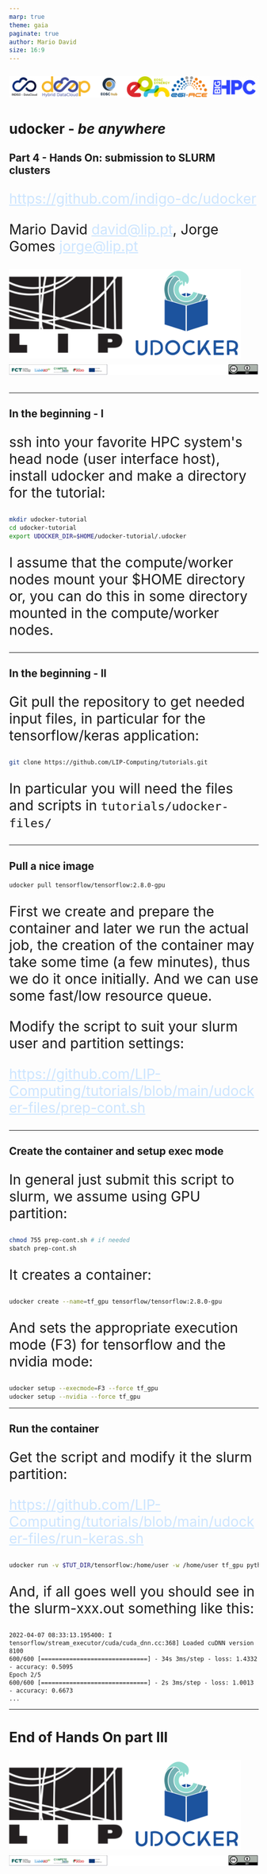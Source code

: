 ```yaml
---
marp: true
theme: gaia
paginate: true
author: Mario David
size: 16:9
---
```


<style>
    section{
        background: #29303B;
        color: white;
    }
    a:link {
        color: #CCE5FF;
        background-color: transparent;
        text-decoration: underline;
    }
    a:visited {
        color: #CCE5FF;
        background-color: transparent;
        text-decoration: underline;
    }
    ul {
        font-size: 28px;
    }
    p {
        font-size: 28px;
    }
    table {
        font-size: 22px;
    }

</style>

<!-- _class: lead -->

![width:1000px](imgs/udocker-project-logos.png)

# udocker - *be anywhere*

## Part 4 - Hands On: submission to SLURM clusters

<https://github.com/indigo-dc/udocker>

Mario David <david@lip.pt>, Jorge Gomes <jorge@lip.pt>

![width:150px](imgs/lip-udocker-logos.png)
![width:1200px](imgs/funding-by-log.png)

---

## In the beginning - I

ssh into your favorite HPC system's head node (user interface host), install udocker and make a directory for the tutorial:

```bash
mkdir udocker-tutorial
cd udocker-tutorial
export UDOCKER_DIR=$HOME/udocker-tutorial/.udocker
```

I assume that the compute/worker nodes mount your $HOME directory or, you can do this in some directory mounted in the compute/worker nodes.

---

## In the beginning - II

Git pull the repository to get needed input files, in particular for the tensorflow/keras application:

```bash
git clone https://github.com/LIP-Computing/tutorials.git
```

In particular you will need the files and scripts in `tutorials/udocker-files/`

---

## Pull a nice image

```bash
udocker pull tensorflow/tensorflow:2.8.0-gpu
```

First we create and prepare the container and later we run the actual job, the creation of the container may take some time (a few minutes), thus we do it once initially. And we can use some fast/low resource queue.

Modify the script to suit your slurm user and partition settings:

<https://github.com/LIP-Computing/tutorials/blob/main/udocker-files/prep-cont.sh>

---

## Create the container and setup exec mode

In general just submit this script to slurm, we assume using GPU partition:

```bash
chmod 755 prep-cont.sh # if needed
sbatch prep-cont.sh
```

It creates a container:

```bash
udocker create --name=tf_gpu tensorflow/tensorflow:2.8.0-gpu
```

And sets the appropriate execution mode (F3) for tensorflow and the nvidia mode:

```bash
udocker setup --execmode=F3 --force tf_gpu
udocker setup --nvidia --force tf_gpu
```

---

## Run the container

Get the script and modify it the slurm partition:

<https://github.com/LIP-Computing/tutorials/blob/main/udocker-files/run-keras.sh>

```bash
udocker run -v $TUT_DIR/tensorflow:/home/user -w /home/user tf_gpu python3 keras_example_small.py
```

And, if all goes well you should see in the slurm-xxx.out something like this:

```text
2022-04-07 08:33:13.195400: I tensorflow/stream_executor/cuda/cuda_dnn.cc:368] Loaded cuDNN version 8100
600/600 [==============================] - 34s 3ms/step - loss: 1.4332 - accuracy: 0.5095
Epoch 2/5
600/600 [==============================] - 2s 3ms/step - loss: 1.0013 - accuracy: 0.6673
...
```

---

<!-- _class: lead -->

# End of Hands On part III

![width:200px](imgs/lip-udocker-logos.png)
![width:1200px](imgs/funding-by-log.png)
